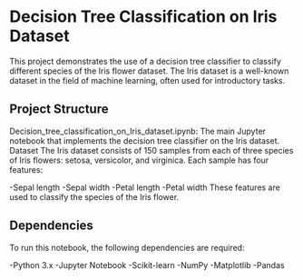 # Decision Tree Classification on Iris Dataset

This project demonstrates the use of a decision tree classifier to classify different species of the Iris flower dataset. The Iris dataset is a well-known dataset in the field of machine learning, often used for introductory tasks.

## Project Structure
Decision_tree_classification_on_Iris_dataset.ipynb: The main Jupyter notebook that implements the decision tree classifier on the Iris dataset.
Dataset
The Iris dataset consists of 150 samples from each of three species of Iris flowers: setosa, versicolor, and virginica. Each sample has four features:

-Sepal length
-Sepal width
-Petal length
-Petal width
These features are used to classify the species of the Iris flower.

## Dependencies
To run this notebook, the following dependencies are required:

-Python 3.x
-Jupyter Notebook
-Scikit-learn
-NumPy
-Matplotlib
-Pandas
